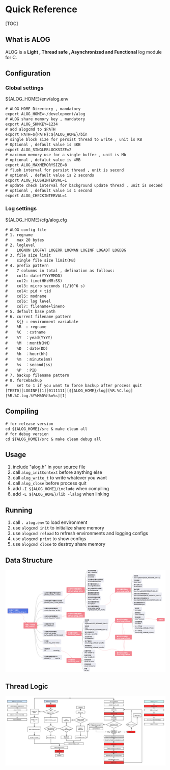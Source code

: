 # Quick Reference

[TOC]

## What is ALOG

ALOG is a **Light , Thread safe , Asynchronized and Functional** log module for C.

## Configuration

### Global settings

${ALOG_HOME}/env/alog.env

```shell
# ALOG HOME Directory , mandatory
export ALOG_HOME=~/development/alog
# ALOG share memory key , mandatory
export ALOG_SHMKEY=1234
# add alogcmd to $PATH
export PATH=${PATH}:${ALOG_HOME}/bin
# single block size for persist thread to write , unit is KB
# Optional , default value is 4KB
export ALOG_SINGLEBLOCKSIZE=2
# maximum memory use for a single buffer , unit is Mb
# optional , defalut value is 4MB
export ALOG_MAXMEMORYSIZE=8
# flush interval for persist thread , unit is second
# optional , default value is 2 seconds
export ALOG_FLUSHINTERVAL=1
# update check interval for background update thread , unit is second
# optional , default value is 1 second
export ALOG_CHECKINTERVAL=1
```

### Log settings

${ALOG_HOME}/cfg/alog.cfg

```shell
# ALOG config file
# 1. regname
#    max 20 bytes
# 2. loglevel
#    LOGNON LOGFAT LOGERR LOGWAN LOGINF LOGADT LOGDBG
# 3. file size limit
#    single file size limit(MB)
# 4. prefix pattern
#    7 columns in total , defination as follows:
#    col1: date(YYYYMMDD)
#    col2: time(HH:MM:SS)
#    col3: micro seconds (1/10^6 s) 
#    col4: pid + tid
#    col5: modname
#    col6: log level
#    col7: filename+lineno
# 5. default base path
# 6. current filename pattern
#    ${} : environment variabale
#    %R  : regname
#    %C  ：cstname
#    %Y  ：yead(YYYY)
#    %M  ：month(MM)
#    %D  ：date(DD)
#    %h  ：hour(hh)
#    %m  ：minute(mm)
#    %s  ：second(ss)
#    %P  ：PID
# 7. backup filename pattern
# 8. forcebackup
#    set to 1 if you want to force backup after process quit
[TEST0][LOGINF][1][0111111][${ALOG_HOME}/log][%R.%C.log][%R.%C.log.%Y%M%D%h%m%s][1]
```

## Compiling

```shell
# for release version
cd ${ALOG_HOME}/src & make clean all
# for debug version
cd ${ALOG_HOME}/src & make clean debug all
```


## Usage


1. include "alog.h" in your source file
2. call `alog_initContext` before anything else
3. call `alog_write_t` to write whatever you want
4. call `alog_close` before process quit
5. add `-I ${ALOG_HOME}/include` when compiling
6. add `-L ${ALOG_HOME}/lib -lalog` when linking

## Running


1. call `. alog.env` to load environment
2. use `alogcmd init` to initialize share memory
3. use `alogcmd reload` to refresh environments and logging configs
4. use `alogcmd print` to show configs
5. use `alogcmd close` to destroy share memory

## Data Structure

![alog_data_structure](docs/alog_data_structure.png)

## Thread Logic

![thread_logic](docs/thread_logic.png)
